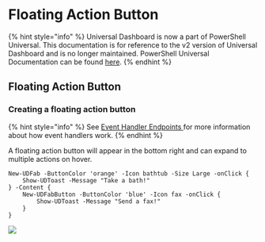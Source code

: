 # Floating Action Button

{% hint style="info" %}
Universal Dashboard is now a part of PowerShell Universal. This documentation is for reference to the v2 version of Universal Dashboard and is no longer maintained. PowerShell Universal Documentation can be found [here](https://docs.ironmansoftware.com).
{% endhint %}

## Floating Action Button

### Creating a floating action button

{% hint style="info" %}
See [Event Handler Endpoints ](https://docs.universaldashboard.io/endpoints/event-handler-endpoints)for more information about how event handlers work.
{% endhint %}

A floating action button will appear in the bottom right and can expand to multiple actions on hover.

```text
New-UDFab -ButtonColor 'orange' -Icon bathtub -Size Large -onClick {
    Show-UDToast -Message "Take a bath!"
} -Content {
    New-UDFabButton -ButtonColor 'blue' -Icon fax -onClick {
        Show-UDToast -Message "Send a fax!"
    }
}
```

![](../.gitbook/assets/fab%20%282%29.gif)

